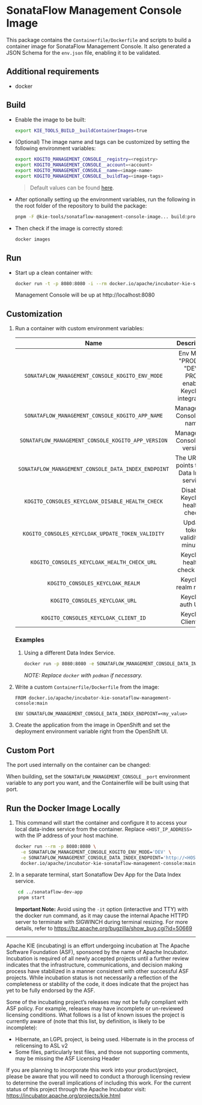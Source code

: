 <!--
   Licensed to the Apache Software Foundation (ASF) under one
   or more contributor license agreements.  See the NOTICE file
   distributed with this work for additional information
   regarding copyright ownership.  The ASF licenses this file
   to you under the Apache License, Version 2.0 (the
   "License"); you may not use this file except in compliance
   with the License.  You may obtain a copy of the License at
     http://www.apache.org/licenses/LICENSE-2.0
   Unless required by applicable law or agreed to in writing,
   software distributed under the License is distributed on an
   "AS IS" BASIS, WITHOUT WARRANTIES OR CONDITIONS OF ANY
   KIND, either express or implied.  See the License for the
   specific language governing permissions and limitations
   under the License.
-->

# SonataFlow Management Console Image

This package contains the `Containerfile/Dockerfile` and scripts to build a container image for SonataFlow Management Console. It also generated a JSON Schema for the `env.json` file, enabling it to be validated.

## Additional requirements

- docker

## Build

- Enable the image to be built:

  ```bash
  export KIE_TOOLS_BUILD__buildContainerImages=true
  ```

- (Optional) The image name and tags can be customized by setting the following environment variables:

  ```bash
  export KOGITO_MANAGEMENT_CONSOLE__registry=<registry>
  export KOGITO_MANAGEMENT_CONSOLE__account=<account>
  export KOGITO_MANAGEMENT_CONSOLE__name=<image-name>
  export KOGITO_MANAGEMENT_CONSOLE__buildTag=<image-tags>
  ```

  > Default values can be found [here](./env/index.js).

- After optionally setting up the environment variables, run the following in the root folder of the repository to build the package:

  ```bash
  pnpm -F @kie-tools/sonataflow-management-console-image... build:prod
  ```

- Then check if the image is correctly stored:

  ```bash
  docker images
  ```

## Run

- Start up a clean container with:

  ```bash
  docker run -t -p 8080:8080 -i --rm docker.io/apache/incubator-kie-sonataflow-management-console:main
  ```

  Management Console will be up at http://localhost:8080

## Customization

1. Run a container with custom environment variables:

   [comment]: <> (//TODO: Use EnvJson.schema.json to generate this documentation somehow.. See https://github.com/kiegroup/kie-issues/issues/16)

   |                        Name                         |                          Description                          |                                          Default                                           |
   | :-------------------------------------------------: | :-----------------------------------------------------------: | :----------------------------------------------------------------------------------------: |
   |   `SONATAFLOW_MANAGEMENT_CONSOLE_KOGITO_ENV_MODE`   | Env Mode: "PROD" or "DEV". PROD enables Keycloak integration. |                                           "PROD"                                           |
   |   `SONATAFLOW_MANAGEMENT_CONSOLE_KOGITO_APP_NAME`   |                 Management Console app name.                  | See [ defaultEnvJson.ts ](../sonataflow-management-console-webapp/build/defaultEnvJson.ts) |
   | `SONATAFLOW_MANAGEMENT_CONSOLE_KOGITO_APP_VERSION`  |                Management Console app version.                | See [ defaultEnvJson.ts ](../sonataflow-management-console-webapp/build/defaultEnvJson.ts) |
   | `SONATAFLOW_MANAGEMENT_CONSOLE_DATA_INDEX_ENDPOINT` |        The URL that points to the Data Index service.         | See [ defaultEnvJson.ts ](../sonataflow-management-console-webapp/build/defaultEnvJson.ts) |
   |   `KOGITO_CONSOLES_KEYCLOAK_DISABLE_HEALTH_CHECK`   |                Disables Keycloak health-check.                | See [ defaultEnvJson.ts ](../sonataflow-management-console-webapp/build/defaultEnvJson.ts) |
   |  `KOGITO_CONSOLES_KEYCLOAK_UPDATE_TOKEN_VALIDITY`   |               Update token validity in minutes.               | See [ defaultEnvJson.ts ](../sonataflow-management-console-webapp/build/defaultEnvJson.ts) |
   |     `KOGITO_CONSOLES_KEYCLOAK_HEALTH_CHECK_URL`     |                  Keycloak health-check URL.                   | See [ defaultEnvJson.ts ](../sonataflow-management-console-webapp/build/defaultEnvJson.ts) |
   |          `KOGITO_CONSOLES_KEYCLOAK_REALM`           |                     Keycloak realm name.                      | See [ defaultEnvJson.ts ](../sonataflow-management-console-webapp/build/defaultEnvJson.ts) |
   |           `KOGITO_CONSOLES_KEYCLOAK_URL`            |                      Keycloak auth URL.                       | See [ defaultEnvJson.ts ](../sonataflow-management-console-webapp/build/defaultEnvJson.ts) |
   |        `KOGITO_CONSOLES_KEYCLOAK_CLIENT_ID`         |                      Keycloak Client ID.                      | See [ defaultEnvJson.ts ](../sonataflow-management-console-webapp/build/defaultEnvJson.ts) |

   ### Examples

   1. Using a different Data Index Service.

      ```bash
      docker run -p 8080:8080 -e SONATAFLOW_MANAGEMENT_CONSOLE_DATA_INDEX_ENDPOINT=<my_value> -i --rm docker.io/apache/incubator-kie-sonataflow-management-console:main
      ```

      _NOTE: Replace `docker` with `podman` if necessary._

2. Write a custom `Containerfile/Dockerfile` from the image:

   ```docker
   FROM docker.io/apache/incubator-kie-sonataflow-management-console:main

   ENV SONATAFLOW_MANAGEMENT_CONSOLE_DATA_INDEX_ENDPOINT=<my_value>
   ```

3. Create the application from the image in OpenShift and set the deployment environment variable right from the OpenShift UI.

## Custom Port

The port used internally on the container can be changed:

When building, set the `SONATAFLOW_MANAGEMENT_CONSOLE__port` environment variable to any port you want, and the Containerfile will be built using that port.

## Run the Docker Image Locally

1. This command will start the container and configure it to access your local data-index service from the container.
   Replace `<HOST_IP_ADDRESS>` with the IP address of your host machine.

   ```bash
   docker run --rm -p 8080:8080 \
     -e SONATAFLOW_MANAGEMENT_CONSOLE_KOGITO_ENV_MODE='DEV' \
     -e SONATAFLOW_MANAGEMENT_CONSOLE_DATA_INDEX_ENDPOINT='http://<HOST_IP_ADDRESS>:4000/graphql' \
     docker.io/apache/incubator-kie-sonataflow-management-console:main
   ```

2. In a separate terminal, start Sonataflow Dev App for the Data Index service.

   ```bash
    cd ../sonataflow-dev-app
    pnpm start
   ```

   **Important Note:** Avoid using the `-it` option (interactive and TTY) with the docker run command, as it may cause the internal Apache HTTPD server to terminate with SIGWINCH during terminal resizing. For more details, refer to https://bz.apache.org/bugzilla/show_bug.cgi?id=50669

---

Apache KIE (incubating) is an effort undergoing incubation at The Apache Software
Foundation (ASF), sponsored by the name of Apache Incubator. Incubation is
required of all newly accepted projects until a further review indicates that
the infrastructure, communications, and decision making process have stabilized
in a manner consistent with other successful ASF projects. While incubation
status is not necessarily a reflection of the completeness or stability of the
code, it does indicate that the project has yet to be fully endorsed by the ASF.

Some of the incubating project’s releases may not be fully compliant with ASF
policy. For example, releases may have incomplete or un-reviewed licensing
conditions. What follows is a list of known issues the project is currently
aware of (note that this list, by definition, is likely to be incomplete):

- Hibernate, an LGPL project, is being used. Hibernate is in the process of
  relicensing to ASL v2
- Some files, particularly test files, and those not supporting comments, may
  be missing the ASF Licensing Header

If you are planning to incorporate this work into your product/project, please
be aware that you will need to conduct a thorough licensing review to determine
the overall implications of including this work. For the current status of this
project through the Apache Incubator visit:
https://incubator.apache.org/projects/kie.html
